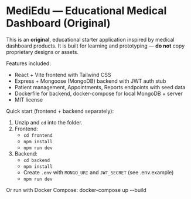 # MediEdu — Educational Medical Dashboard (Original)

This is an **original**, educational starter application inspired by medical dashboard products.
It is built for learning and prototyping — **do not** copy proprietary designs or assets.

Features included:
- React + Vite frontend with Tailwind CSS
- Express + Mongoose (MongoDB) backend with JWT auth stub
- Patient management, Appointments, Reports endpoints with seed data
- Dockerfile for backend, docker-compose for local MongoDB + server
- MIT license

Quick start (frontend + backend separately):
1. Unzip and `cd` into the folder.
2. Frontend:
   - `cd frontend`
   - `npm install`
   - `npm run dev`
3. Backend:
   - `cd backend`
   - `npm install`
   - Create `.env` with `MONGO_URI` and `JWT_SECRET` (see .env.example)
   - `npm run dev`

Or run with Docker Compose:
  docker-compose up --build

